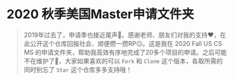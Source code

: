 # 2020 秋季美国Master申请文件夹
>  2019年过去了，申请季也接近尾声🌄。感谢老师、朋友们对我的支持❤️，在此公开这个仓库回报社会、顺便攒一攒RP😐。这是我在 2020 Fall US CS MS 的申请文件夹，帮助我高效有序地完成了20多个项目的申请。之后可能不在维护了🔧，大家如果喜欢的可以 `Fork` 和 `Clone` 这个版本，各取所需的同时别忘了 `Star` 这个仓库多多支持哦！

